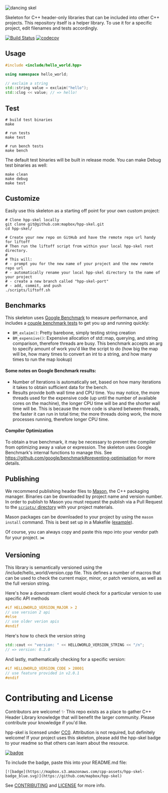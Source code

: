 ![dancing skel](https://mapbox.s3.amazonaws.com/cpp-assets/hpp-skel-readme_blue.png)

Skeleton for C++ header-only libraries that can be included into other C++ projects. This repository itself is a helper library. To use it for a specific project, edit filenames and tests accordingly.

[![Build Status](https://travis-ci.org/mapbox/hpp-skel.svg?branch=master)](https://travis-ci.org/mapbox/hpp-skel)
[![codecov](https://codecov.io/gh/mapbox/hpp-skel/branch/master/graph/badge.svg)](https://codecov.io/gh/mapbox/hpp-skel)

## Usage

```cpp
#include <include/hello_world.hpp>

using namespace hello_world;

// exclaim a string
std::string value = exclaim("hello");
std::clog << value; // => hello!
```

## Test

```shell
# build test binaries
make

# run tests
make test

# run bench tests
make bench
```

The default test binaries will be built in release mode. You can make Debug test binaries as well:

```shell
make clean
make debug
make test
```

## Customize
Easily use this skeleton as a starting off point for your own custom project:

```
# Clone hpp-skel locally
git clone git@github.com:mapbox/hpp-skel.git
cd hpp-skel/

# Create your new repo on GitHub and have the remote repo url handy for liftoff
# Then run the liftoff script from within your local hpp-skel root directory.
#
# This will:
# - prompt you for the new name of your project and the new remote repo url
# - automatically rename your local hpp-skel directory to the name of your project
# - create a new branch called "hpp-skel-port"
# - add, commit, and push
./scripts/liftoff.sh

```

## Benchmarks
This skeleton uses [Google Benchmark](https://github.com/google/benchmark) to measure performance, and includes a [couple benchmark tests](https://github.com/mapbox/hpp-skel/blob/master/bench/run.cpp) to get you up and running quickly:
- `BM_exlaim()`: Pretty barebone, simply testing string creation
- `BM_expensive()`: Expensive allocation of std::map, querying, and string comparison, therefore threads are busy. This benchmark accepts an arg to specify amount of work you'd like the script to do (how big the map will be, how many times to convert an int to a string, and how many times to run the map lookup)

#### Some notes on Google Benchmark results:
- Number of Iterations is automatically set, based on how many iterations it takes to obtain sufficient data for the bench.
- Results provide both wall time and CPU time. You may notice, the more threads used for the expensive code (up until the number of available cores on the machine), the longer CPU time will be and the shorter wall time will be. This is because the more code is shared between threads, the faster it can run in total time; the more threads doing work, the more processes running, therefore longer CPU time.

#### Compiler Optimization
To obtain a true benchmark, it may be necessary to prevent the compiler from optimizing away a value or expression. The skeleton uses Google Benchmark's internal functions to manage this. See https://github.com/google/benchmark#preventing-optimisation for more details.

## Publishing

We recommend publishing header files to [Mason](https://github.com/mapbox/mason), the C++ packaging manager. Binaries can be downloaded by project name and version number. In order to publish to Mason you must request the publish via a Pull Request to the [`scripts/` directory](https://github.com/mapbox/mason/tree/master/scripts) with your project materials.

Mason packages can be downloaded to your project by using the `mason install` command. This is best set up in a Makefile ([example](https://github.com/mapbox/geometry.hpp/blob/23b7fe66b11a4b7830c797817efe19660806d851/Makefile#L10)).

Of course, you can always copy and paste this repo into your vendor path for your project. :scissors:

## Versioning

This library is semantically versioned using the /include/hello_world/version.cpp file. This defines a number of macros that can be used to check the current major, minor, or patch versions, as well as the full version string.

Here's how a downstream client would check for a particular version to use specific API methods
```cpp
#if HELLOWORLD_VERSION_MAJOR > 2
// use version 2 api
#else
// use older verion apis
#endif
```

Here's how to check the version string
```cpp
std::cout << "version: " << HELLOWORLD_VERSION_STRING << "/n";
// => version: 0.2.0
```

And lastly, mathematically checking for a specific version:
```cpp
#if HELLOWORLD_VERSION_CODE > 20001
// use feature provided in v2.0.1
#endif
```

# Contributing and License

Contributors are welcome! :sparkles: This repo exists as a place to gather C++ Header Library knowledge that will benefit the larger community. Please contribute your knowledge if you'd like.

hpp-skel is licensed under [CC0](https://creativecommons.org/share-your-work/public-domain/cc0/). Attribution is not required, but definitely welcome! If your project uses this skeleton, please add the hpp-skel badge to your readme so that others can learn about the resource.

[![badge](https://mapbox.s3.amazonaws.com/cpp-assets/hpp-skel-badge_blue.svg)](https://github.com/mapbox/hpp-skel)

To include the badge, paste this into your README.md file:
```
[![badge](https://mapbox.s3.amazonaws.com/cpp-assets/hpp-skel-badge_blue.svg)](https://github.com/mapbox/hpp-skel)
```

See [CONTRIBUTING](CONTRIBUTING.md) and [LICENSE](LICENSE.md) for more info.
